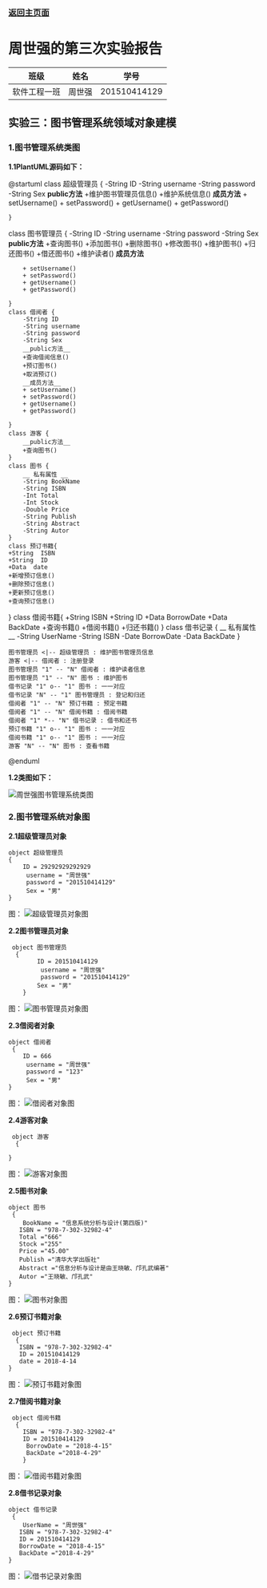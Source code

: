 ### [返回主页面](../README.md)
周世强的第三次实验报告             
============
|班级|姓名|学号|
|:---------------:|:------------:|:------------:|
|软件工程一班|周世强|201510414129|
## 实验三：图书管理系统领域对象建模
### 1.图书管理系统类图

**1.1PlantUML源码如下：**


@startuml
class 超级管理员 {
		-String ID
	 	-String username
	 	-String password
		-String Sex
		__public方法__
	 	+维护图书管理员信息()
		+维护系统信息()
		__成员方法__
		+ setUsername()
 		+ setPassword()
		+ getUsername()
 		+ getPassword()
 		
	}
class 图书管理员 {
		-String ID
	 	-String username
	 	-String password
		-String Sex
		__public方法__
		+查询图书()
		+添加图书()
		+删除图书()
		+修改图书()
		+维护图书()
		+归还图书()
		+借还图书()
		+维护读者()
		__成员方法__
		
        + setUsername()
 		+ setPassword()
		+ getUsername()
 		+ getPassword()
 		
	}   
    class 借阅者 {
        -String ID
	 	-String username
	 	-String password
		-String Sex
		__public方法__
		+查询借阅信息()
		+预订图书()
		+取消预订()
		__成员方法__
		+ setUsername()
 		+ setPassword()
		+ getUsername()
 		+ getPassword()
 		
	}
	class 游客 {
		__public方法__
		+查询图书()
	}
	class 图书 {
		__ 私有属性 __
	 	-String BookName
	 	-String ISBN
	 	-Int Total
	 	-Int Stock
	 	-Double Price
	 	-String Publish
	 	-String Abstract
	 	-String Autor
	}
	class 预订书籍{
    +String  ISBN
    +String  ID
    +Data  date
    +新增预订信息()
    +删除预订信息()
    +更新预订信息()
    +查询预订信息()
}
class 借阅书籍{
    +String  ISBN
    +String  ID
    +Data  BorrowDate
    +Data  BackDate
    +查询书籍()
    +借阅书籍()
    +归还书籍()
}
class 借书记录 {
		__ 私有属性 __
	 	-String UserName
	 	-String ISBN
	 	-Date BorrowDate
	 	-Data  BackDate
	}
	
	图书管理员 <|-- 超级管理员 : 维护图书管理员信息
	游客 <|-- 借阅者 : 注册登录
	图书管理员 "1" -- "N" 借阅者 : 维护读者信息
	图书管理员 "1" -- "N" 图书 : 维护图书
	借书记录 "1" o-- "1" 图书 : 一一对应
	借书记录 "N" -- "1" 图书管理员 : 登记和归还
	借阅者 "1" -- "N" 预订书籍 : 预定书籍
	借阅者 "1" -- "N" 借阅书籍 : 借阅书籍
	借阅者 "1" *-- "N" 借书记录 : 借书和还书
	预订书籍 "1" o-- "1" 图书 : 一一对应
	借阅书籍 "1" o-- "1" 图书 : 一一对应
	游客 "N" -- "N" 图书 : 查看书籍
@enduml

**1.2类图如下：**

![周世强图书管理系统类图](周世强图书管理系统类图.png)


### 2.图书管理系统对象图

**2.1超级管理员对象**


    object 超级管理员 
    {
        ID = 29292929292929
		 username = "周世强"
		 password = "201510414129"
         Sex = "男"
    }

图：
    ![超级管理员对象图](超级管理员对象图.png)

**2.2图书管理员对象**

     object 图书管理员 
      {
            ID = 201510414129
	    	 username = "周世强"
	    	 password = "201510414129"
            Sex = "男"
        }
图：
    ![图书管理员对象图](图书管理员对象图.png)

**2.3借阅者对象**

    object 借阅者
     {
        ID = 666
		 username = "周世强"
		 password = "123"
         Sex = "男"
	}
图：
    ![借阅者对象图](借阅者对象图.png)

**2.4游客对象**

     object 游客
      {
       
	}
图：
    ![游客对象图](游客对象图.png)

 **2.5图书对象**

    object 图书
     {
        BookName = "信息系统分析与设计(第四版)"
       ISBN = "978-7-302-32982-4"
       Total ="666"
       Stock ="255"
       Price ="45.00"
       Publish ="清华大学出版社"
       Abstract ="信息分析与设计是由王晓敏、邝孔武编著"
       Autor ="王晓敏、邝孔武"
	}
图：
    ![图书对象图](图书对象图.png)

**2.6预订书籍对象**

     object 预订书籍
      {
       ISBN = "978-7-302-32982-4"
       ID = 201510414129
       date = 2018-4-14
	}
图：
     ![预订书籍对象图](预订书籍对象图.png)

 **2.7借阅书籍对象**

     object 借阅书籍
      {
        ISBN = "978-7-302-32982-4"
        ID = 201510414129
         BorrowDate = "2018-4-15"
         BackDate ="2018-4-29"
	    }
图：
    ![借阅书籍对象图](借阅书籍对象图.png)


**2.8借书记录对象** 

    object 借书记录
     {
        UserName = "周世强"
       ISBN = "978-7-302-32982-4"
       ID = 201510414129
       BorrowDate = "2018-4-15"
       BackDate ="2018-4-29"
	}
图：
    ![借书记录对象图](借书记录对象图.png)

